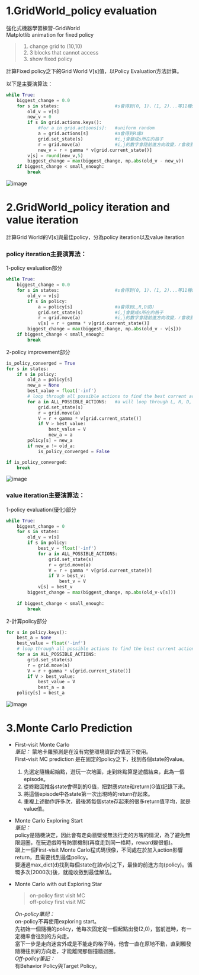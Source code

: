 # 1.GridWorld_policy evaluation
強化式機器學習練習-GridWorld    
Matplotlib animation for fixed policy    

> 1. change grid to (10,10)    
> 2. 3 blocks that cannot access    
> 3. show fixed policy     

計算Fixed policy之下的Grid World V[s]值，以Policy Evaluation方法計算。     

以下是主要演算法： 
```python
while True:
    biggest_change = 0.0
    for s in states:                     #s會得到(0, 1)、(1, 2)...等11種state
        old_v = v[s]
        new_v = 0
        if s in grid.actions.keys():
            #for a in grid.actions[s]:   #uniform random
            a = grid.actions[s]          #a會得到R或U
            grid.set_state(s)            #i,j會變成s所在的格子
            r = grid.move(a)             #i,j的數字會隨前進方向改變，r會收到回傳的reward值
            new_v = r + gamma * v[grid.current_state()]
        v[s] = round(new_v,5)
        biggest_change = max(biggest_change, np.abs(old_v - new_v))
    if biggest_change < small_enough:
        break
```    
![image](https://github.com/RavenCheng1120/GridWorld/blob/master/RL_HW2_Fixed%20Policy%20Animation/result.png)    


# 2.GridWorld_policy iteration and value iteration
計算Grid World的V[s]與最佳policy，分為policy iteration以及value iteration      
### policy iteration主要演算法：      
1-policy evaluation部分   
```python
while True:
    biggest_change = 0.0
    for s in states:                     #s會得到(0, 1)、(1, 2)...等11種state
        old_v = v[s]
        if s in policy:
            a = policy[s]                #a會得到L,R,D或U
            grid.set_state(s)            #i,j會變成s所在的格子
            r = grid.move(a)             #i,j的數字會隨前進方向改變，r會收到回傳的reward值
            v[s] = r + gamma * v[grid.current_state()]
        biggest_change = max(biggest_change, np.abs(old_v - v[s]))
    if biggest_change < small_enough:
        break 
```       
2-policy improvement部分   
```python
is_policy_converged = True
for s in states:
    if s in policy:
        old_a = policy[s]
        new_a = None
        best_value = float('-inf')
        # loop through all possible actions to find the best current action
        for a in ALL_POSSIBLE_ACTIONS:   #a will loop through L, R, D, and U
            grid.set_state(s)
            r = grid.move(a)
            V = r + gamma * v[grid.current_state()]
            if V > best_value:
                best_value = V
                new_a = a
        policy[s] = new_a
        if new_a != old_a:
            is_policy_converged = False

if is_policy_converged:
    break
```     
![image](https://github.com/RavenCheng1120/GridWorld/blob/master/RL_HW3_Value%20Iteration/PolicyIteration.jpg)  

### value iteration主要演算法：   
1-policy evaluation(優化)部分    
```python
while True:
    biggest_change = 0
    for s in states:
        old_v = v[s]
        if s in policy:
            best_v = float('-inf')
            for a in ALL_POSSIBLE_ACTIONS:
                grid.set_state(s)
                r = grid.move(a)
                V = r + gamma * v[grid.current_state()]
                if V > best_v:
                    best_v = V
            v[s] = best_v
        biggest_change = max(biggest_change, np.abs(old_v-v[s]))
        
    if biggest_change < small_enough:
        break
```    
2-計算policy部分   
```python
for s in policy.keys():
    best_a = None
    best_value = float('-inf')
    # loop through all possible actions to find the best current action
    for a in ALL_POSSIBLE_ACTIONS:
        grid.set_state(s)
        r = grid.move(a)
        V = r + gamma * v[grid.current_state()]
        if V > best_value:
            best_value = V
            best_a = a
    policy[s] = best_a
```     
![image](https://github.com/RavenCheng1120/GridWorld/blob/master/RL_HW3_Value%20Iteration/ValueIteration.jpg)    
    
# 3.Monte Carlo Prediction
+ First-visit Monte Carlo   
*筆記：*
蒙地卡羅預測是在沒有完整環境資訊的情況下使用。    
First-visit MC prediction 是在固定的policy之下，找到各個state的value。    
    1. 先選定隨機起始點，遊玩一次地圖，走到終點算是遊戲結束，此為一個episode。    
    2. 從終點回推各state會得到的G值，把對應state和return(G值)記錄下來。    
    3. 將這個episode中各state第一次出現時的return存起來。    
    4. 重複上述動作許多次，最後將每個state存起來的很多return值平均，就是value值。    
       
+ Monte Carlo Exploring Start    
*筆記：*    
policy是隨機決定，因此會有走向牆壁或無法行走的方塊的情況，為了避免無限迴圈，在玩遊戲時有防禦機制(再度走到同一格時，reward變很低)。    
跟上一個First-visit Monte Carlo程式碼很像，不同處在於加入action影響return，且需要找到最佳policy。    
要通過max_dict(d)找到每個state在該v[s]之下，最佳的前進方向(policy)。循環多次(2000次)後，就能收斂到最佳解法。    
    
    
+ Monte Carlo with out Exploring Star
    > on-policy first visit MC    
    > off-policy first visit MC     

    *On-policy筆記：*    
    on-policy不再使用exploring start。    
    先初始一個隨機的policy，他每次固定從一個起點出發(2,0)，當前進時，有一定機率會往別的方向走。    
    當下一步是走向迷宮外或是不能走的格子時，他會一直在原地不動，直到觸發隨機往別的方向走，才能離開那個撞牆迴圈。    
    *Off-policy筆記：*    
    有Behavior Policy與Target Policy。    
